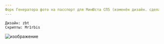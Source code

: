 ```yaml
---
Форк Генератора фото на пасспорт для МинЮста СП5 (изменён дизайн. сделан более краше) -> V2
---
```

```
Дизайн: zbt
Скрипты: Mr1rbis
```
![изображение](https://github.com/ZeusBlockTuber/minustPhotoGenerator/assets/68651897/699cb0d2-ad8e-4f28-aebc-c7fe222c424a)

